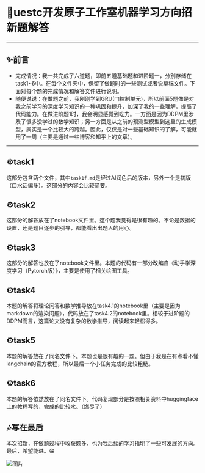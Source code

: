 # 🫧uestc开发原子工作室机器学习方向招新题解答

***

## ✨前言
+ 完成情况：我一共完成了六道题，即前五道基础题和进阶题一，分别存储在task1~6中。在每个文件夹中，保留了做题时的一些测试或者说草稿文件。下面对每个题的完成情况和解答文件进行说明。
+ 随便说说：在做题之前，我刚刚学到GRU(门控制单元)，所以前面5题像是对我之前学习的深度学习知识的一种巩固和提升，加深了我的一些理解，提高了代码能力。在做进阶题1时，我会明显感觉到吃力。一方面是因为DDPM里涉及了很多没学过的数学知识；另一方面是从之前的预测型模型到这里的生成模型，属实是一个比较大的跨越。因此，仅仅是对一些基础知识的了解，可能就用了一周（主要是通过一些博客和知乎上的文章）。

***

## ⚙️task1
这部分包含两个文件，其中``task1f.md``是经过AI润色后的版本，另外一个是初版（口水话偏多）。这部分的内容会比较简要。

## ⚙️task2
这部分的解答放在了notebook文件里。这个题我觉得是很有趣的。不论是数据的设置，还是题目逐步的引导，都能看出出题人的用心。

## ⚙️task3
这部分的解答也放在了notebook文件里。本题的代码有一部分改编自《动手学深度学习（Pytorch版）》，主要是使用了相关绘图工具。

## ⚙️task4
本题的解答将理论问答和数学推导放在task4.1的notebook里（主要是因为markdown的渲染问题），代码放在了task4.2的notebook里。相较于进阶题的DDPM而言，这篇论文没有复杂的数学推导，阅读起来轻松得多。

## ⚙️task5
本题的解答放在了同名文件下。本题也是很有趣的一题。但由于我是在有点看不懂langchain的官方教程，所以最后一个小任务完成的比较粗糙。

## ⚙️task6
本题的解答依然放在了同名文件下。代码复现部分是按照相关资料中huggingface上的教程写的，完成的比较水。（燃尽了）

## 🎶写在最后
本次招新，在做题过程中收获颇多，也为我后续的学习指明了一些可发展的方向。最后，希望能进。😁

![图片](https://th.bing.com/th/id/R.84efa417f8e3dab85db78749633178ab?rik=2uJLReFSysnaJA&riu=http%3a%2f%2fimgtec.eetrend.com%2fsites%2fimgtec.eetrend.com%2ffiles%2f201708%2fblog%2f10217-29027-deep-learning.jpg%3f1502941052&ehk=wLzg7qt4hyM03Wg7ZpGEXm%2bwqeZ4e8MYQE2Hg4MNVSQ%3d&risl=&pid=ImgRaw&r=0)
